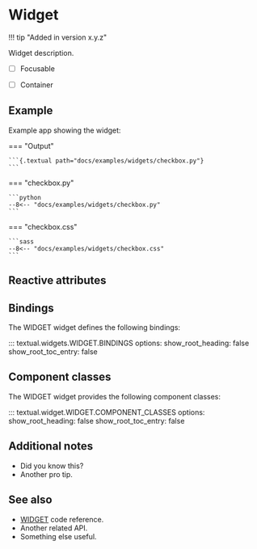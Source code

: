 # Widget

!!! tip "Added in version x.y.z"

Widget description.

- [ ] Focusable
- [ ] Container


## Example

Example app showing the widget:

=== "Output"

    ```{.textual path="docs/examples/widgets/checkbox.py"}
    ```

=== "checkbox.py"

    ```python
    --8<-- "docs/examples/widgets/checkbox.py"
    ```

=== "checkbox.css"

    ```sass
    --8<-- "docs/examples/widgets/checkbox.css"
    ```


## Reactive attributes


## Bindings

The WIDGET widget defines the following bindings:

::: textual.widgets.WIDGET.BINDINGS
    options:
      show_root_heading: false
      show_root_toc_entry: false


## Component classes

The WIDGET widget provides the following component classes:

::: textual.widget.WIDGET.COMPONENT_CLASSES
    options:
      show_root_heading: false
      show_root_toc_entry: false


## Additional notes

- Did you know this?
- Another pro tip.


## See also

- [WIDGET](../api/WIDGET.md) code reference.
- Another related API.
- Something else useful.
